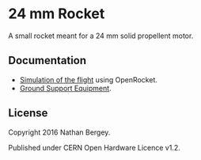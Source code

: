 24 mm Rocket
============

A small rocket meant for a 24 mm solid propellent motor.

Documentation
-------------

 - [Simulation of the flight](simulation) using OpenRocket.
 - [Ground Support Equipment](GSE).


License
-------

Copyright 2016 Nathan Bergey.

Published under CERN Open Hardware Licence v1.2.
